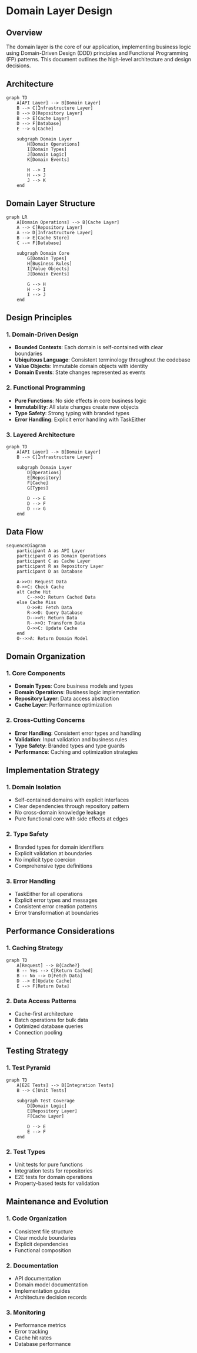 # Domain Layer Design

## Overview

The domain layer is the core of our application, implementing business logic using Domain-Driven Design (DDD) principles and Functional Programming (FP) patterns. This document outlines the high-level architecture and design decisions.

## Architecture

```mermaid
graph TD
    A[API Layer] --> B[Domain Layer]
    B --> C[Infrastructure Layer]
    B --> D[Repository Layer]
    B --> E[Cache Layer]
    D --> F[Database]
    E --> G[Cache]

    subgraph Domain Layer
        H[Domain Operations]
        I[Domain Types]
        J[Domain Logic]
        K[Domain Events]

        H --> I
        H --> J
        J --> K
    end
```

## Domain Layer Structure

```mermaid
graph LR
    A[Domain Operations] --> B[Cache Layer]
    A --> C[Repository Layer]
    A --> D[Infrastructure Layer]
    B --> E[Cache Store]
    C --> F[Database]

    subgraph Domain Core
        G[Domain Types]
        H[Business Rules]
        I[Value Objects]
        J[Domain Events]

        G --> H
        H --> I
        I --> J
    end
```

## Design Principles

### 1. Domain-Driven Design

- **Bounded Contexts**: Each domain is self-contained with clear boundaries
- **Ubiquitous Language**: Consistent terminology throughout the codebase
- **Value Objects**: Immutable domain objects with identity
- **Domain Events**: State changes represented as events

### 2. Functional Programming

- **Pure Functions**: No side effects in core business logic
- **Immutability**: All state changes create new objects
- **Type Safety**: Strong typing with branded types
- **Error Handling**: Explicit error handling with TaskEither

### 3. Layered Architecture

```mermaid
graph TD
    A[API Layer] --> B[Domain Layer]
    B --> C[Infrastructure Layer]

    subgraph Domain Layer
        D[Operations]
        E[Repository]
        F[Cache]
        G[Types]

        D --> E
        D --> F
        D --> G
    end
```

## Data Flow

```mermaid
sequenceDiagram
    participant A as API Layer
    participant O as Domain Operations
    participant C as Cache Layer
    participant R as Repository Layer
    participant D as Database

    A->>O: Request Data
    O->>C: Check Cache
    alt Cache Hit
        C-->>O: Return Cached Data
    else Cache Miss
        O->>R: Fetch Data
        R->>D: Query Database
        D-->>R: Return Data
        R-->>O: Transform Data
        O->>C: Update Cache
    end
    O-->>A: Return Domain Model
```

## Domain Organization

### 1. Core Components

- **Domain Types**: Core business models and types
- **Domain Operations**: Business logic implementation
- **Repository Layer**: Data access abstraction
- **Cache Layer**: Performance optimization

### 2. Cross-Cutting Concerns

- **Error Handling**: Consistent error types and handling
- **Validation**: Input validation and business rules
- **Type Safety**: Branded types and type guards
- **Performance**: Caching and optimization strategies

## Implementation Strategy

### 1. Domain Isolation

- Self-contained domains with explicit interfaces
- Clear dependencies through repository pattern
- No cross-domain knowledge leakage
- Pure functional core with side effects at edges

### 2. Type Safety

- Branded types for domain identifiers
- Explicit validation at boundaries
- No implicit type coercion
- Comprehensive type definitions

### 3. Error Handling

- TaskEither for all operations
- Explicit error types and messages
- Consistent error creation patterns
- Error transformation at boundaries

## Performance Considerations

### 1. Caching Strategy

```mermaid
graph TD
    A[Request] --> B{Cache?}
    B -- Yes --> C[Return Cached]
    B -- No --> D[Fetch Data]
    D --> E[Update Cache]
    E --> F[Return Data]
```

### 2. Data Access Patterns

- Cache-first architecture
- Batch operations for bulk data
- Optimized database queries
- Connection pooling

## Testing Strategy

### 1. Test Pyramid

```mermaid
graph TD
    A[E2E Tests] --> B[Integration Tests]
    B --> C[Unit Tests]

    subgraph Test Coverage
        D[Domain Logic]
        E[Repository Layer]
        F[Cache Layer]

        D --> E
        E --> F
    end
```

### 2. Test Types

- Unit tests for pure functions
- Integration tests for repositories
- E2E tests for domain operations
- Property-based tests for validation

## Maintenance and Evolution

### 1. Code Organization

- Consistent file structure
- Clear module boundaries
- Explicit dependencies
- Functional composition

### 2. Documentation

- API documentation
- Domain model documentation
- Implementation guides
- Architecture decision records

### 3. Monitoring

- Performance metrics
- Error tracking
- Cache hit rates
- Database performance
